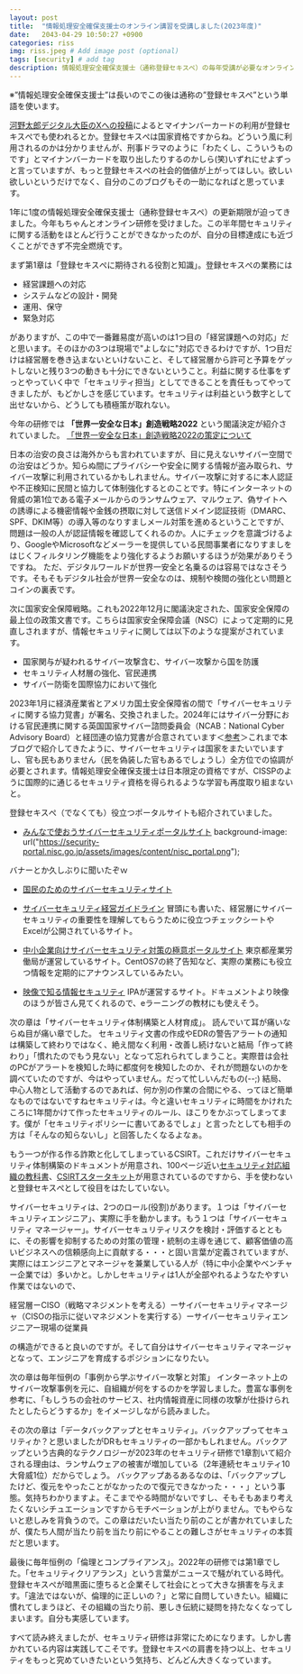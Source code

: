 ```yaml
---
layout: post
title:  "情報処理安全確保支援士のオンライン講習を受講しました(2023年度)"
date:   2043-04-29 10:50:27 +0900
categories: riss
img: riss.jpeg # Add image post (optional)
tags: [security] # add tag
description: 情報処理安全確保支援士（通称登録セキスペ）の毎年受講が必要なオンライン講習について
---
```


※”情報処理安全確保支援士”は長いのでこの後は通称の”登録セキスペ”という単語を使います。

[河野太郎デジタル大臣のXへの投稿](https://x.com/konotarogomame/status/1772456591142584415)によるとマイナンバーカードの利用が登録セキスぺでも使われるとか。登録セキスぺは国家資格ですからね。どういう風に利用されるのかは分かりませんが、刑事ドラマのように「わたくし、こういうものです」とマイナンバーカードを取り出したりするのかしら(笑)いずれにせよずっと言っていますが、もっと登録セキスぺの社会的価値が上がってほしい。欲しい欲しいというだけでなく、自分のこのブログもその一助になればと思っています。

1年に1度の情報処理安全確保支援士（通称登録セキスペ）の更新期限が迫ってきました。今年もちゃんとオンライン研修を受けました。この半年間セキュリティに関する活動をほとんど行うことができなかったのが、自分の目標達成にも近づくことができず不完全燃焼です。

まず第1章は「登録セキスぺに期待される役割と知識」。登録セキスぺの業務には

- 経営課題への対応
- システムなどの設計・開発
- 運用、保守
- 緊急対応

がありますが、この中で一番難易度が高いのは1つ目の「経営課題への対応」だと思います。そのほかの3つは現場で"よしなに"対応できるわけですが、1つ目だけは経営層を巻き込まないといけないこと、そして経営層から許可と予算をゲットしないと残り3つの動きも十分にできないということ。利益に関する仕事をずっとやっていく中で「セキュリティ担当」としてできることを責任もってやってきましたが、もどかしさを感じています。セキュリティは利益という数字として出せないから、どうしても積極策が取れない。

今年の研修では **「世界一安全な日本」創造戦略2022** という閣議決定が紹介されていました。
[「世界一安全な日本」創造戦略2022の策定について](https://www.kantei.go.jp/jp/singi/hanzai/kettei/221220/gaiyou-1.pdf)

日本の治安の良さは海外からも言われていますが、目に見えないサイバー空間での治安はどうか。知らぬ間にプライバシーや安全に関する情報が盗み取られ、サイバー攻撃に利用されているかもしれません。サイバー攻撃に対するに本人認証や不正検知に民間と協力して体制強化するとのことです。特にインターネットの脅威の第1位である電子メールからのランサムウェア、マルウェア、偽サイトへの誘導による機密情報や金銭の摂取に対して送信ドメイン認証技術（DMARC、SPF、DKIM等）の導入等のなりすましメール対策を進めるということですが、問題は一般の人が認証情報を確認してくれるのか。人にチェックを意識づけるより、GoogleやMicrosoftなどメーラーを提供している民間事業者になりすましをはじくフィルタリング機能をより強化するようお願いするほうが効果がありそうですね。
ただ、デジタルワールドが世界一安全と名乗るのは容易ではなさそうです。そもそもデジタル社会が世界一安全なのは、規制や検閲の強化とい問題とコインの裏表です。

次に国家安全保障戦略。これも2022年12月に閣議決定された、国家安全保障の最上位の政策文書です。こちらは国家安全保障会議（NSC）によって定期的に見直しされますが、情報セキュリティに関しては以下のような提案がされています。

- 国家関与が疑われるサイバー攻撃含む、サイバー攻撃から国を防護
- セキュリティ人材層の強化、官民連携
- サイバー防衛を国際協力において強化
		
2023年1月に経済産業省とアメリカ国土安全保障省の間で「サイバーセキュリティに関する協力覚書」が署名、交換されました。2024年にはサイバー分野における官民連携に関する英国国家サイバー諮問委員会（NCAB：National Cyber Advisory Board）と経団連の協力覚書が合意されています＜[参考](https://www.keidanren.or.jp/policy/2024/003.html)＞これまで本ブログで紹介してきたように、サイバーセキュリティは国家をまたいでいますし、官も民もありません（民を偽装した官もあるでしょうし）全方位での協調が必要とされます。情報処理安全確保支援士は日本限定の資格ですが、CISSPのように国際的に通じるセキュリティ資格を得られるような学習も再度取り組まないと。

登録セキスぺ（でなくても）役立つポータルサイトも紹介されていました。

- [みんなで使おうサイバーセキュリティポータルサイト](https://security-portal.nisc.go.jp/)
background-image: url("https://security-portal.nisc.go.jp/assets/images/content/nisc_portal.png");

バナーとか久しぶりに聞いたぞｗ

- [国民のためのサイバーセキュリティサイト](https://www.soumu.go.jp/main_sosiki/cybersecurity/kokumin/index.html)

- [サイバーセキュリティ経営ガイドライン](https://www.meti.go.jp/policy/netsecurity/mng_guide.html)
冒頭にも書いた、経営層にサイバーセキュリティの重要性を理解してもらうために役立つチェックシートやExcelが公開されているサイト。

- [中小企業向けサイバーセキュリティ対策の極意ポータルサイト](https://www.cybersecurity.metro.tokyo.lg.jp/)
東京都産業労働局が運営しているサイト。CentOS7の終了告知など、実際の業務にも役立つ情報を定期的にアナウンスしているみたい。

- [映像で知る情報セキュリティ](https://www.ipa.go.jp/security/videos/list.html)
IPAが運営するサイト。ドキュメントより映像のほうが皆さん見てくれるので、eラーニングの教材にも使えそう。

次の章は「サイバーセキュリティ体制構築と人材育成」。
読んでいて耳が痛いならぬ目が痛い章でした。
セキュリティ文書の作成やEDRの警告アラートの通知は構築して終わりではなく、絶え間なく利用・改善し続けないと結局「作って終わり」「慣れたのでもう見ない」となって忘れられてしまうこと。実際昔は会社のPCがアラートを検知した時に都度何を検知したのか、それが問題ないのかを調べていたのですが、今はやっていません。だって忙しいんだもの(--;)
結局、中心人物として活動するのであれば、何か別の作業の合間にやる、ってほど簡単なものではないですねセキュリティは。今と違いセキュリティに時間をかけれたころに1年間かけて作ったセキュリティのルール、ほこりをかぶってしまってます。僕が「セキュリティポリシーに書いてあるでしょ」と言ったとしても相手の方は「そんなの知らないし」と回答したくなるよなぁ。

もう一つが作る作る詐欺と化してしまっているCSIRT。これだけサイバーセキュリティ体制構築のドキュメントが用意され、100ページ近い[セキュリティ対応組織の教科書](https://isog-j.org/output/2023/Textbook_soc-csirt_v3.1.pdf)、[CSIRTスタータキット](https://www.nca.gr.jp/activity/pub_doc/PDF/CSIRTstarterkit.pdf)が用意されているのですから、手を使わないと登録セキスぺとして役目をはたしていない。

サイバーセキュリティは、2つのロール(役割)があります。１つは「サイバーセキュリティエンジニア」、実際に手を動かします。もう１つは「サイバーセキュリティ
マネージャー」。サイバーセキュリティリスクを検討・評価するとともに、その影響を抑制するための対策の管理・統制の主導を通じて、顧客価値の高いビジネスへの信頼感向上に貢献する・・・と固い言葉が定義されていますが、実際にはエンジニアとマネージャを兼業している人が（特に中小企業やベンチャー企業では）多いかと。しかしセキュリティは1人が全部やれるようなたやすい作業ではないので、

経営層ーCISO（戦略マネジメントを考える）ーサイバーセキュリティマネージャ（CISOの指示に従いマネジメントを実行する）ーサイバーセキュリティエンジニアー現場の従業員

の構造ができると良いのですが。そして自分はサイバーセキュリティマネージャとなって、エンジニアを育成するポジションになりたい。

次の章は毎年恒例の「事例から学ぶサイバー攻撃と対策」
インターネット上のサイバー攻撃事例を元に、自組織が何をするのかを学習しました。豊富な事例を参考に、「もしうちの会社のサービス、社内情報資産に同様の攻撃が仕掛けられたとしたらどうするか」をイメージしながら読みました。

その次の章は「データバックアップとセキュリティ」。バックアップってセキュリティか？と思いましたがDRもセキュリティの一部かもしれません。バックアップという古典的なテクノロジーが2023年のセキュリティ研修で1章割いて紹介される理由は、ランサムウェアの被害が増加している（2年連続セキュリティ10大脅威1位）だからでしょう。
バックアップあるあるなのは、「バックアップしたけど、復元をやったことがなかったので復元できなかった・・・」という事態。気持ちわかりますよ。そこまでやる時間がないですし、そもそもあまり考えたくないシチュエーションですからモチベーションが上がりません。でもやらないと悲しみを背負うので。この章はだいたい当たり前のことが書かれていましたが、僕たち人間が当たり前を当たり前にやることの難しさがセキュリティの本質だと思います。

最後に毎年恒例の「倫理とコンプライアンス」。2022年の研修では第1章でした。「セキュリティクリアランス」という言葉がニュースで騒がれている時代。登録セキスぺが暗黒面に堕ちると企業そして社会にとって大きな損害を与えます。「違法ではないが、倫理的に正しいの？」と常に自問していきたい。組織に慣れてしまうほど、その組織の当たり前、悪しき伝統に疑問を持たなくなってしまいます。自分も実感しています。

すべて読み終えましたが、セキュリティ研修は非常にためになります。しかし書かれている内容は実践してこそです。登録セキスぺの肩書を持つ以上、セキュリティをもっと究めていきたいという気持ち、どんどん大きくなっています。